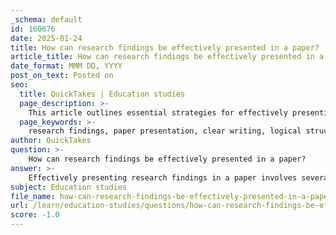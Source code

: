 ```yaml
---
_schema: default
id: 160676
date: 2025-01-24
title: How can research findings be effectively presented in a paper?
article_title: How can research findings be effectively presented in a paper?
date_format: MMM DD, YYYY
post_on_text: Posted on
seo:
  title: QuickTakes | Education studies
  page_description: >-
    This article outlines essential strategies for effectively presenting research findings in a paper, including clear writing, logical structure, the use of visual aids, and engagement techniques.
  page_keywords: >-
    research findings, paper presentation, clear writing, logical structure, visual aids, engagement techniques, highlight key findings, credible sources, feedback and revision
author: QuickTakes
question: >-
    How can research findings be effectively presented in a paper?
answer: >-
    Effectively presenting research findings in a paper involves several key strategies that enhance clarity, engagement, and comprehension. Here are some essential tips based on the gathered information:\n\n1. **Clear and Concise Writing**: Use straightforward language and avoid jargon. Focus on delivering clear arguments and ensure that your writing is concise. This helps in making complex information more accessible to your audience.\n\n2. **Logical Structure**: Organize your paper with a coherent flow from the introduction to the conclusion. A well-structured paper typically includes an introduction, literature review, methodology, findings, discussion, and conclusion. This logical progression helps readers follow your argument and understand the significance of your findings.\n\n3. **Use of Visual Aids**: Incorporate tables, charts, and graphs to present data effectively. Visual aids can help summarize complex information and make it easier for readers to grasp key points. For instance, tables are particularly useful for presenting organized numerical data with multiple variables.\n\n4. **Engagement Techniques**: Tailor your presentation to the audience's knowledge level. Utilize storytelling techniques to make your findings relatable and engaging. This can involve sharing anecdotes or real-world applications of your research.\n\n5. **Highlight Key Findings**: In the findings section, emphasize the most significant results. Use bullet points or numbered lists to make these findings stand out, ensuring that they are easily identifiable.\n\n6. **Avoid Common Mistakes**: Be mindful of common pitfalls such as overstating conclusions, failing to explain key results, or neglecting to discuss the limitations of your study. These errors can undermine your credibility and the impact of your research.\n\n7. **Cite Credible Sources**: Support your findings with references from peer-reviewed articles and authoritative sources. This not only strengthens your arguments but also demonstrates the reliability of your research.\n\n8. **Feedback and Revision**: Before finalizing your paper, seek feedback from peers or mentors. This can provide valuable insights and help you refine your presentation.\n\nBy following these strategies, you can effectively communicate your research findings, making them understandable and impactful for your audience.
subject: Education studies
file_name: how-can-research-findings-be-effectively-presented-in-a-paper.md
url: /learn/education-studies/questions/how-can-research-findings-be-effectively-presented-in-a-paper
score: -1.0
---
```


&nbsp;